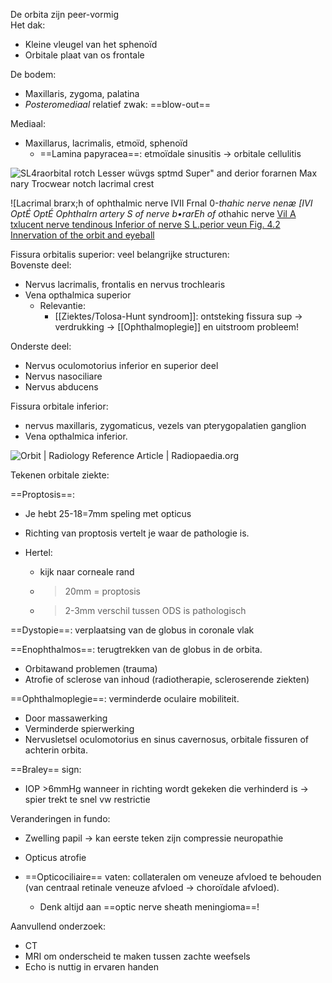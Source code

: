 De orbita zijn peer-vormig  
Het dak:
- Kleine vleugel van het sphenoïd
- Orbitale plaat van os frontale

De bodem:
- Maxillaris, zygoma, palatina
- _Posteromediaal_ relatief zwak: ==blow-out==

Mediaal:
- Maxillarus, lacrimalis, etmoïd, sphenoïd
    - ==Lamina papyracea==: etmoïdale sinusitis -> orbitale cellulitis
   
![SL4raorbitaI rotch Lesser wüvgs sptm*d Super*" and derior forarnen Max nary Trocwear notch lacrimal crest ](Exported%20image%2020240720125434-0.png) 

![Lacrimal brarx;h of ophthalmic nerve IVII Frnal 0-*thahic nerve nenæ [IVI OptÉ OptÉ Ophthalrn artery S of nerve b•rarEh of o*thahic nerve [Vil A txlucent nerve tendinous Inferior of nerve S L.perior veun Fig. 4.2 Innervation of the orbit and eyeball ](Exported%20image%2020240720125434-1.png)


Fissura orbitalis superior: veel belangrijke structuren:  
Bovenste deel:
- Nervus lacrimalis, frontalis en nervus trochlearis
- Vena opthalmica superior
    - Relevantie:
        - [[Ziektes/Tolosa-Hunt syndroom]]: ontsteking fissura sup ->
        verdrukking -> [[Ophthalmoplegie]] en uitstroom probleem!
        

Onderste deel:
- Nervus oculomotorius inferior en superior deel
- Nervus nasociliare
- Nervus abducens
 
Fissura orbitale inferior:
- nervus maxillaris, zygomaticus, vezels van pterygopalatien ganglion
- Vena opthalmica inferior.

![Orbit | Radiology Reference Article | Radiopaedia.org](Exported%20image%2020240720125434-2.jpeg)  

Tekenen orbitale ziekte:
 
==Proptosis==:
- Je hebt 25-18=7mm speling met opticus
- Richting van proptosis vertelt je waar de pathologie is.
- Hertel:
    
    - kijk naar corneale rand
    - >20mm = proptosis
    - >2-3mm verschil tussen ODS is pathologisch
 
==Dystopie==: verplaatsing van de globus in coronale vlak
 
==Enophthalmos==: terugtrekken van de globus in de orbita.

- Orbitawand problemen (trauma)
- Atrofie of sclerose van inhoud (radiotherapie, scleroserende ziekten)
 
==Ophthalmoplegie==: verminderde oculaire mobiliteit.

- Door massawerking
- Verminderde spierwerking
- Nervusletsel oculomotorius en sinus cavernosus, orbitale fissuren of achterin orbita.
 
==Braley== sign:

- IOP >6mmHg wanneer in richting wordt gekeken die verhinderd is -> spier trekt te snel vw restrictie
 
Veranderingen in fundo:

- Zwelling papil -> kan eerste teken zijn compressie neuropathie
- Opticus atrofie
- ==Opticociliaire== vaten: collateralen om veneuze afvloed te behouden (van centraal retinale veneuze afvloed -> choroïdale afvloed).
    
    - Denk altijd aan ==optic nerve sheath meningioma==!
 
Aanvullend onderzoek:

- CT
- MRI om onderscheid te maken tussen zachte weefsels
- Echo is nuttig in ervaren handen